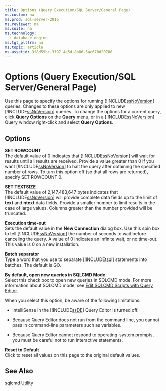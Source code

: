 ```yaml
---
title: Options (Query Execution/SQL Server/General Page)
ms.custom: na
ms.prod: sql-server-2016
ms.reviewer: na
ms.suite: na
ms.technology: 
  - database-engine
ms.tgt_pltfrm: na
ms.topic: article
ms.assetid: 3f8d59bc-3f97-4e5d-8b86-5ac670d20780
---
```

# Options (Query Execution/SQL Server/General Page)
  Use this page to specify the options for running [!INCLUDE[ssNoVersion](../../../../Token\Other/ssNoVersion_md.md)] queries. Changes to these options are only applied to new [!INCLUDE[ssNoVersion](../../../../Token\Other/ssNoVersion_md.md)] queries. To change the options for a current query, click **Query Options** on the **Query** menu, or in a [!INCLUDE[ssNoVersion](../../../../Token\Other/ssNoVersion_md.md)] Query window right\-click and select **Query Options**.  
  
## Options  
 **SET ROWCOUNT**  
 The default value of 0 indicates that [!INCLUDE[ssNoVersion](../../../../Token\Other/ssNoVersion_md.md)] will wait for results until all results are received. Provide a value greater than 0 if you want [!INCLUDE[ssNoVersion](../../../../Token\Other/ssNoVersion_md.md)] to halt the query after obtaining the specified number of rows. To turn this option off \(so that all rows are returned\), specify SET ROWCOUNT 0.  
  
 **SET TEXTSIZE**  
 The default value of 2,147,483,647 bytes indicates that [!INCLUDE[ssNoVersion](../../../../Token\Other/ssNoVersion_md.md)] will provide complete data fields up to the limit of **text** and **ntext** data fields. Provide a smaller number to limit results in the case of large values. Columns greater than the number provided will be truncated.  
  
 **Execution time\-out**  
 Sets the default value in the **New Connection** dialog box. Use this spin box to tell [!INCLUDE[ssNoVersion](../../../../Token\Other/ssNoVersion_md.md)] the number of seconds to wait before canceling the query. A value of 0 indicates an infinite wait, or no time\-out. This value is 0 on a new installation.  
  
 **Batch separator**  
 Type a word that you use to separate [!INCLUDE[tsql](../../../../Token\Other/tsql_md.md)] statements into batches. The default is GO.  
  
 **By default, open new queries in SQLCMD Mode**  
 Select this check box to open new queries in SQLCMD mode. For more information about SQLCMD mode, see [Edit SQLCMD Scripts with Query Editor](../../../../Topics\TopicNameNotContainA/Edit-SQLCMD-Scripts-with-Query-Editor.md).  
  
 When you select this option, be aware of the following limitations:  
  
-   IntelliSense in the [!INCLUDE[ssDE](../../../../Token\Other/ssDE_md.md)] Query Editor is turned off.  
  
-   Because Query Editor does not run from the command line, you cannot pass in command\-line parameters such as variables.  
  
-   Because Query Editor cannot respond to operating\-system prompts, you must be careful not to run interactive statements.  
  
 **Reset to Default**  
 Click to reset all values on this page to the original default values.  
  
## See Also  
 [sqlcmd Utility](../../../../Topics\TopicNameNotContainA/sqlcmd-Utility.md)  
  
  